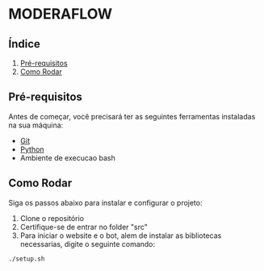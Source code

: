 # MODERAFLOW

## Índice

1. [Pré-requisitos](#pré-requisitos)
3. [Como Rodar](#como-rodar)

## Pré-requisitos

Antes de começar, você precisará ter as seguintes ferramentas instaladas na sua máquina:

- [Git](https://git-scm.com)
- [Python](https://www.python.org)
- Ambiente de execucao bash

## Como Rodar

Siga os passos abaixo para instalar e configurar o projeto:

1. Clone o repositório
2. Certifique-se de entrar no folder "src"
3. Para iniciar o website e o bot, alem de instalar as bibliotecas necessarias, digite o seguinte comando:
```bash
./setup.sh
```

